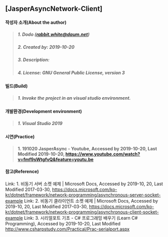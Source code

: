 ## [JasperAsyncNetwork-Client]

#### 작성자 소개(About the author)
> ##### 1. Dodo (rabbit.white@daum.net)
> ##### 2. Created by: 2019-10-20
> ##### 3. Description: 
> ##### 4. License: GNU General Public License, version 3

#### 빌드(Build)
> ##### 1. Invoke the project in an visual studio environment.

#### 개발환경(Development environment)
> ##### 1. Visual Studio 2019

#### 시연(Practice)
> #### 1. 191020 JasperAsync - Youtube, Accessed by 2019-10-20, Last Modified 2019-10-20, https://www.youtube.com/watch?v=fmf9sWtgfvQ&feature=youtu.be

#### 참고(Reference)
Link: 1. 비동기 서버 소켓 예제 | Microsoft Docs, Accessed by 2019-10, 20, Last Modified 2017-03-30, https://docs.microsoft.com/ko-kr/dotnet/framework/network-programming/asynchronous-server-socket-example
Link: 2. 비동기 클라이언트 소켓 예제 | Microsoft Docs, Accessed by 2019-10, 20, Last Modified 2017-03-30, https://docs.microsoft.com/ko-kr/dotnet/framework/network-programming/asynchronous-client-socket-example
Link: 3. 시리얼포트 기초 - C# 프로그래밍 배우기 (Learn C# Programming), Accessed by 2019-10-20, Last Modified http://www.csharpstudy.com/Practical/Prac-serialport.aspx
